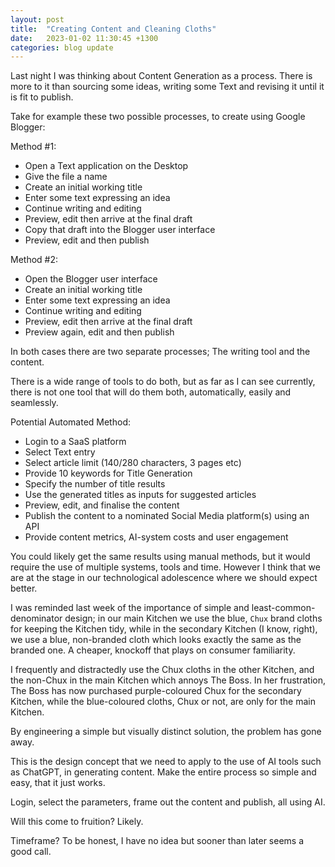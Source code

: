 ```yaml
---
layout: post
title:  "Creating Content and Cleaning Cloths"
date:   2023-01-02 11:30:45 +1300
categories: blog update
---
```

Last night I was thinking about Content Generation as a process. There is more to it than sourcing some ideas, writing some Text and revising it until it is fit to publish.

Take for example these two possible processes, to create using Google Blogger:

Method #1:

  - Open a Text application on the Desktop
  - Give the file a name
  - Create an initial working title
  - Enter some text expressing an idea
  - Continue writing and editing
  - Preview, edit then arrive at the final draft
  - Copy that draft into the Blogger user interface
  - Preview, edit and then publish

Method #2:

  - Open the Blogger user interface
  - Create an initial working title
  - Enter some text expressing an idea
  - Continue writing and editing
  - Preview, edit then arrive at the final draft
  - Preview again, edit and then publish

In both cases there are two separate processes; The writing tool and the content.

There is a wide range of tools to do both, but as far as I can see currently, there is not one tool that will do them both, automatically, easily and seamlessly.

Potential Automated Method:

  - Login to a SaaS platform
  - Select Text entry
  - Select article limit (140/280 characters, 3 pages etc)
  - Provide 10 keywords for Title Generation
  - Specify the number of title results
  - Use the generated titles as inputs for suggested articles
  - Preview, edit, and finalise the content
  - Publish the content to a nominated Social Media platform(s) using an API
  - Provide content metrics, AI-system costs and user engagement

You could likely get the same results using manual methods, but it would require the use of multiple systems, tools and time. However I think that we are at the stage in our technological adolescence where we should expect better.

I was reminded last week of the importance of simple and least-common-denominator design; in our main Kitchen we use the blue, `Chux` brand cloths for keeping the Kitchen tidy, while in the secondary Kitchen (I know, right), we use a blue, non-branded cloth which looks exactly the same as the branded one. A cheaper, knockoff that plays on consumer familiarity.

I frequently and distractedly use the Chux cloths in the other Kitchen, and the non-Chux in the main Kitchen which annoys The Boss. In her frustration, The Boss has now purchased purple-coloured Chux for the secondary Kitchen, while the blue-coloured cloths, Chux or not, are only for the main Kitchen.

By engineering a simple but visually distinct solution, the problem has gone away.

This is the design concept that we need to apply to the use of AI tools such as ChatGPT, in generating content. Make the entire process so simple and easy, that it just works.

Login, select the parameters, frame out the content and publish, all using AI.

Will this come to fruition? Likely.

Timeframe? To be honest, I have no idea but sooner than later seems a good call.
